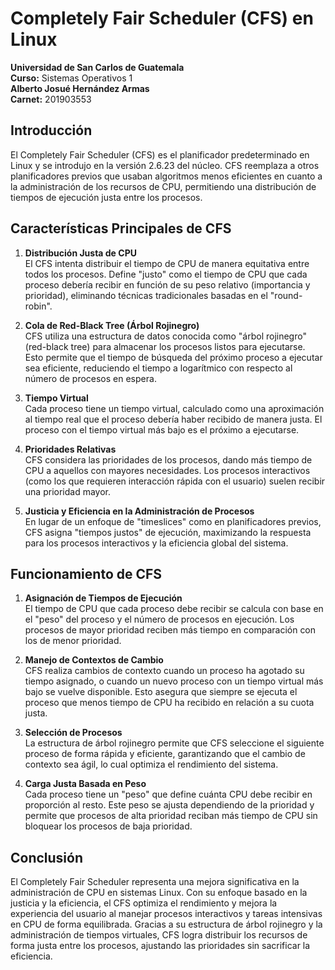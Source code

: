 
# Completely Fair Scheduler (CFS) en Linux

**Universidad de San Carlos de Guatemala**  
**Curso:** Sistemas Operativos 1  
**Alberto Josué Hernández Armas**  
**Carnet:** 201903553  

## Introducción

El Completely Fair Scheduler (CFS) es el planificador predeterminado en Linux y se introdujo en la versión 2.6.23 del núcleo. CFS reemplaza a otros planificadores previos que usaban algoritmos menos eficientes en cuanto a la administración de los recursos de CPU, permitiendo una distribución de tiempos de ejecución justa entre los procesos.

## Características Principales de CFS

1. **Distribución Justa de CPU**  
   El CFS intenta distribuir el tiempo de CPU de manera equitativa entre todos los procesos. Define "justo" como el tiempo de CPU que cada proceso debería recibir en función de su peso relativo (importancia y prioridad), eliminando técnicas tradicionales basadas en el "round-robin".

2. **Cola de Red-Black Tree (Árbol Rojinegro)**  
   CFS utiliza una estructura de datos conocida como "árbol rojinegro" (red-black tree) para almacenar los procesos listos para ejecutarse. Esto permite que el tiempo de búsqueda del próximo proceso a ejecutar sea eficiente, reduciendo el tiempo a logarítmico con respecto al número de procesos en espera.

3. **Tiempo Virtual**  
   Cada proceso tiene un tiempo virtual, calculado como una aproximación al tiempo real que el proceso debería haber recibido de manera justa. El proceso con el tiempo virtual más bajo es el próximo a ejecutarse.

4. **Prioridades Relativas**  
   CFS considera las prioridades de los procesos, dando más tiempo de CPU a aquellos con mayores necesidades. Los procesos interactivos (como los que requieren interacción rápida con el usuario) suelen recibir una prioridad mayor.

5. **Justicia y Eficiencia en la Administración de Procesos**  
   En lugar de un enfoque de "timeslices" como en planificadores previos, CFS asigna "tiempos justos" de ejecución, maximizando la respuesta para los procesos interactivos y la eficiencia global del sistema.

## Funcionamiento de CFS

1. **Asignación de Tiempos de Ejecución**  
   El tiempo de CPU que cada proceso debe recibir se calcula con base en el "peso" del proceso y el número de procesos en ejecución. Los procesos de mayor prioridad reciben más tiempo en comparación con los de menor prioridad.

2. **Manejo de Contextos de Cambio**  
   CFS realiza cambios de contexto cuando un proceso ha agotado su tiempo asignado, o cuando un nuevo proceso con un tiempo virtual más bajo se vuelve disponible. Esto asegura que siempre se ejecuta el proceso que menos tiempo de CPU ha recibido en relación a su cuota justa.

3. **Selección de Procesos**  
   La estructura de árbol rojinegro permite que CFS seleccione el siguiente proceso de forma rápida y eficiente, garantizando que el cambio de contexto sea ágil, lo cual optimiza el rendimiento del sistema.

4. **Carga Justa Basada en Peso**  
   Cada proceso tiene un "peso" que define cuánta CPU debe recibir en proporción al resto. Este peso se ajusta dependiendo de la prioridad y permite que procesos de alta prioridad reciban más tiempo de CPU sin bloquear los procesos de baja prioridad.

## Conclusión

El Completely Fair Scheduler representa una mejora significativa en la administración de CPU en sistemas Linux. Con su enfoque basado en la justicia y la eficiencia, el CFS optimiza el rendimiento y mejora la experiencia del usuario al manejar procesos interactivos y tareas intensivas en CPU de forma equilibrada. Gracias a su estructura de árbol rojinegro y la administración de tiempos virtuales, CFS logra distribuir los recursos de forma justa entre los procesos, ajustando las prioridades sin sacrificar la eficiencia.
